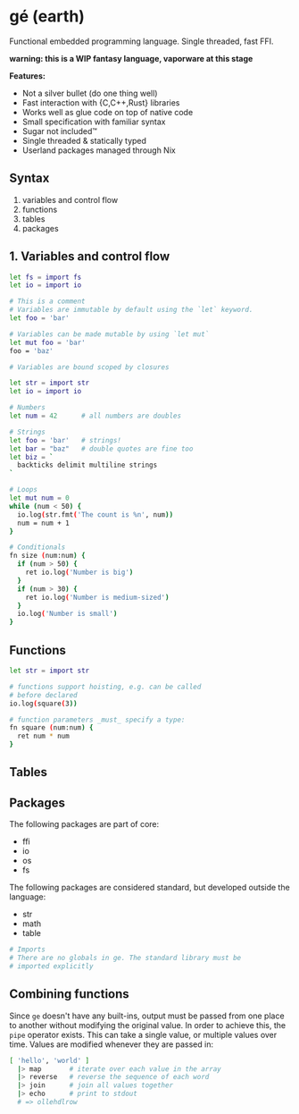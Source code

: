 # gé (earth)
Functional embedded programming language. Single threaded, fast FFI.

__warning: this is a WIP fantasy language, vaporware at this stage__

__Features:__
- Not a silver bullet (do one thing well)
- Fast interaction with {C,C++,Rust} libraries
- Works well as glue code on top of native code
- Small specification with familiar syntax
- Sugar not included™
- Single threaded & statically typed
- Userland packages managed through Nix

## Syntax
1. variables and control flow
2. functions
3. tables
4. packages

## 1. Variables and control flow
```sh
let fs = import fs
let io = import io

# This is a comment
# Variables are immutable by default using the `let` keyword.
let foo = 'bar'

# Variables can be made mutable by using `let mut`
let mut foo = 'bar'
foo = 'baz'

# Variables are bound scoped by closures
```

```sh
let str = import str
let io = import io

# Numbers
let num = 42      # all numbers are doubles

# Strings
let foo = 'bar'   # strings!
let bar = "baz"   # double quotes are fine too
let biz = `
  backticks delimit multiline strings
`

# Loops
let mut num = 0
while (num < 50) {
  io.log(str.fmt('The count is %n', num))
  num = num + 1
}

# Conditionals
fn size (num:num) {
  if (num > 50) {
    ret io.log('Number is big')
  }
  if (num > 30) {
    ret io.log('Number is medium-sized')
  }
  io.log('Number is small')
}
```

## Functions
```sh
let str = import str

# functions support hoisting, e.g. can be called
# before declared
io.log(square(3))

# function parameters _must_ specify a type:
fn square (num:num) {
  ret num * num
}
```

## Tables

## Packages
The following packages are part of core:
- ffi
- io
- os
- fs

The following packages are considered standard, but developed outside the
language:
- str
- math
- table

```sh
# Imports
# There are no globals in ge. The standard library must be
# imported explicitly
```

## Combining functions
Since `ge` doesn't have any built-ins, output must be passed from one place to
another without modifying the original value. In order to achieve this, the
`pipe` operator exists. This can take a single value, or multiple values over
time. Values are modified whenever they are passed in:
```sh
[ 'hello', 'world' ]
  |> map       # iterate over each value in the array
  |> reverse   # reverse the sequence of each word
  |> join      # join all values together
  |> echo      # print to stdout
  # => ollehdlrow
```
